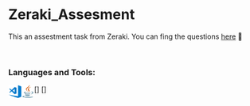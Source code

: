 # Zeraki_Assesment
This an assestment task from Zeraki. You can fing the questions [here] 👋

<br />

### Languages and Tools:

[<img align="left" alt="Visual Studio Code" width="26px" src="https://raw.githubusercontent.com/github/explore/80688e429a7d4ef2fca1e82350fe8e3517d3494d/topics/visual-studio-code/visual-studio-code.png" />]
[<img align="left" alt="java" width="26px" src="https://raw.githubusercontent.com/github/explore/80688e429a7d4ef2fca1e82350fe8e3517d3494d/topics/java/java.png" />]


<br />
<br />


[here]: https://github.com/ErickNyagilo/Zeraki_Assesment/blob/main/assessment.pdf

